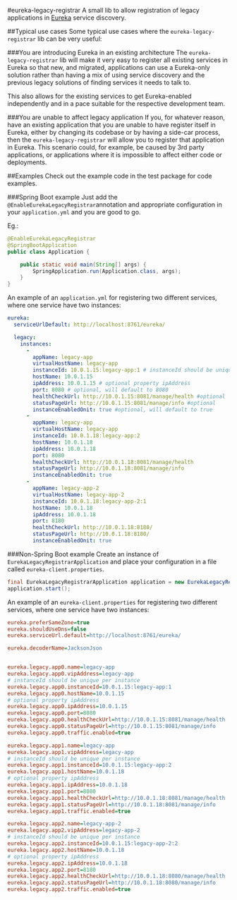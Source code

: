 #eureka-legacy-registrar
A small lib to allow registration of legacy applications in [Eureka](https://github.com/Netflix/eureka) service discovery.
 
##Typical use cases
Some typical use cases where the `eureka-legacy-registrar` lib can be very useful:

###You are introducing Eureka in an existing architecture
The `eureka-legacy-registrar` lib will make it very easy to register all existing services in Eureka so that new, and migrated, applications can use a Eureka-only solution rather
than having a mix of using service discovery and the previous legacy solutions of finding services it needs to talk to.

This also allows for the existing services to get Eureka-enabled independently and in a pace suitable for the respective development team. 

###You are unable to affect legacy application
If you, for whatever reason, have an existing application that you are unable to have register itself in Eureka, either by changing its codebase or by having a side-car process, then
the `eureka-legacy-registrar` will allow you to register that application in Eureka. This scenario could, for example, be caused by 3rd party applications, or applications where it is 
impossible to affect either code or deployments.

##Examples
Check out the example code in the test package for code examples.

###Spring Boot example
Just add the `@EnableEurekaLegacyRegistrar`annotation and appropriate configuration in your `application.yml` and you are good to go.

Eg.:

```java
@EnableEurekaLegacyRegistrar
@SpringBootApplication
public class Application {

    public static void main(String[] args) {
        SpringApplication.run(Application.class, args);
    }
}
```

An example of an `application.yml` for registering two different services, where one service have two instances:  

```yaml
eureka:
  serviceUrlDefault: http://localhost:8761/eureka/

  legacy:
    instances:
      -
        appName: legacy-app
        virtualHostName: legacy-app
        instanceId: 10.0.1.15:legacy-app:1 # instanceId should be unique per instance
        hostName: 10.0.1.15
        ipAddress: 10.0.1.15 # optional property ipAddress
        port: 8080 # optional, will default to 8080
        healthCheckUrl: http://10.0.1.15:8081/manage/health #optional
        statusPageUrl: http://10.0.1.15:8081/manage/info #optional
        instanceEnabledOnit: true #optional, will default to true
      -
        appName: legacy-app
        virtualHostName: legacy-app
        instanceId: 10.0.1.18:legacy-app:2
        hostName: 10.0.1.18
        ipAddress: 10.0.1.18 
        port: 8080
        healthCheckUrl: http://10.0.1.18:8081/manage/health
        statusPageUrl: http://10.0.1.18:8081/manage/info
        instanceEnabledOnit: true
      -
        appName: legacy-app-2
        virtualHostName: legacy-app-2
        instanceId: 10.0.1.18:legacy-app-2:1
        hostName: 10.0.1.18
        ipAddress: 10.0.1.18
        port: 8180
        healthCheckUrl: http://10.0.1.18:8180/
        statusPageUrl: http://10.0.1.18:8180/
        instanceEnabledOnit: true
```

###Non-Spring Boot example
Create an instance of `EurekaLegacyRegistrarApplication` and place your configuration in a file called `eureka-client.properties`.

```java
final EurekaLegacyRegistrarApplication application = new EurekaLegacyRegistrarApplication();
application.start();
```

An example of an `eureka-client.properties` for registering two different services, where one service have two instances:  

```ini
eureka.preferSameZone=true
eureka.shouldUseDns=false
eureka.serviceUrl.default=http://localhost:8761/eureka/

eureka.decoderName=JacksonJson


eureka.legacy.app0.name=legacy-app
eureka.legacy.app0.vipAddress=legacy-app
# instanceId should be unique per instance
eureka.legacy.app0.instanceId=10.0.1.15:legacy-app:1
eureka.legacy.app0.hostName=10.0.1.15
# optional property ipAddress
eureka.legacy.app0.ipAddress=10.0.1.15
eureka.legacy.app0.port=8080
eureka.legacy.app0.healthCheckUrl=http://10.0.1.15:8081/manage/health
eureka.legacy.app0.statusPageUrl=http://10.0.1.15:8081/manage/info
eureka.legacy.app0.traffic.enabled=true

eureka.legacy.app1.name=legacy-app
eureka.legacy.app1.vipAddress=legacy-app
# instanceId should be unique per instance
eureka.legacy.app1.instanceId=10.0.1.15:legacy-app:2
eureka.legacy.app1.hostName=10.0.1.18
# optional property ipAddress
eureka.legacy.app1.ipAddress=10.0.1.18
eureka.legacy.app1.port=8080
eureka.legacy.app1.healthCheckUrl=http://10.0.1.18:8081/manage/health
eureka.legacy.app1.statusPageUrl=http://10.0.1.18:8081/manage/info
eureka.legacy.app1.traffic.enabled=true

eureka.legacy.app2.name=legacy-app-2
eureka.legacy.app2.vipAddress=legacy-app-2
# instanceId should be unique per instance
eureka.legacy.app2.instanceId=10.0.1.15:legacy-app-2:2
eureka.legacy.app2.hostName=10.0.1.18
# optional property ipAddress
eureka.legacy.app2.ipAddress=10.0.1.18
eureka.legacy.app2.port=8180
eureka.legacy.app2.healthCheckUrl=http://10.0.1.18:8080/manage/health
eureka.legacy.app2.statusPageUrl=http://10.0.1.18:8080/manage/info
eureka.legacy.app2.traffic.enabled=true
```
